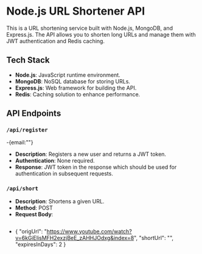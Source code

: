 # Node.js URL Shortener API

This is a URL shortening service built with Node.js, MongoDB, and Express.js. The API allows you to shorten long URLs and manage them with JWT authentication and Redis caching.

## Tech Stack

- **Node.js**: JavaScript runtime environment.
- **MongoDB**: NoSQL database for storing URLs.
- **Express.js**: Web framework for building the API.
- **Redis**: Caching solution to enhance performance.

## API Endpoints

### `/api/register`     
-{email:""}

- **Description**: Registers a new user and returns a JWT token.
- **Authentication**: None required.
- **Response**: JWT token in the response which should be used for authentication in subsequent requests.

### `/api/short`

- **Description**: Shortens a given URL.
- **Method**: POST
- **Request Body**:
  ```json
 - {
    "origUrl": "https://www.youtube.com/watch?v=6kGiElisMFH2exzjBeE_zAHHJOdxg&index=8",
    "shortUrl": "",
    "expiresInDays": 2
  }
